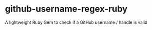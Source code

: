 # github-username-regex-ruby

A lightweight Ruby Gem to check if a GitHub username / handle is valid
